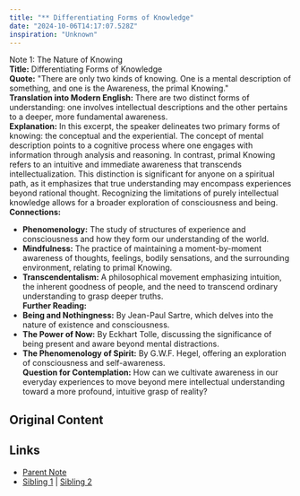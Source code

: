```yaml
---
title: "** Differentiating Forms of Knowledge"
date: "2024-10-06T14:17:07.528Z"
inspiration: "Unknown"
---
```



Note 1: The Nature of Knowing  
**Title:** Differentiating Forms of Knowledge  
**Quote:** "There are only two kinds of knowing. One is a mental description of something, and one is the Awareness, the primal Knowing."  
**Translation into Modern English:** There are two distinct forms of understanding: one involves intellectual descriptions and the other pertains to a deeper, more fundamental awareness.  
**Explanation:** In this excerpt, the speaker delineates two primary forms of knowing: the conceptual and the experiential. The concept of mental description points to a cognitive process where one engages with information through analysis and reasoning. In contrast, primal Knowing refers to an intuitive and immediate awareness that transcends intellectualization. This distinction is significant for anyone on a spiritual path, as it emphasizes that true understanding may encompass experiences beyond rational thought. Recognizing the limitations of purely intellectual knowledge allows for a broader exploration of consciousness and being.  
**Connections:**  
- **Phenomenology:** The study of structures of experience and consciousness and how they form our understanding of the world.  
- **Mindfulness:** The practice of maintaining a moment-by-moment awareness of thoughts, feelings, bodily sensations, and the surrounding environment, relating to primal Knowing.  
- **Transcendentalism:** A philosophical movement emphasizing intuition, the inherent goodness of people, and the need to transcend ordinary understanding to grasp deeper truths.  
**Further Reading:**  
- **Being and Nothingness:** By Jean-Paul Sartre, which delves into the nature of existence and consciousness.  
- **The Power of Now:** By Eckhart Tolle, discussing the significance of being present and aware beyond mental distractions.  
- **The Phenomenology of Spirit:** By G.W.F. Hegel, offering an exploration of consciousness and self-awareness.  
**Question for Contemplation:** How can we cultivate awareness in our everyday experiences to move beyond mere intellectual understanding toward a more profound, intuitive grasp of reality?  


## Original Content



## Links

- [Parent Note](/parent-note.md)
- [Sibling 1](/zettel1.md) | [Sibling 2](/zettel2.md)
